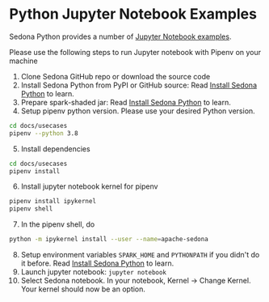 <!--
 Licensed to the Apache Software Foundation (ASF) under one
 or more contributor license agreements.  See the NOTICE file
 distributed with this work for additional information
 regarding copyright ownership.  The ASF licenses this file
 to you under the Apache License, Version 2.0 (the
 "License"); you may not use this file except in compliance
 with the License.  You may obtain a copy of the License at

   http://www.apache.org/licenses/LICENSE-2.0

 Unless required by applicable law or agreed to in writing,
 software distributed under the License is distributed on an
 "AS IS" BASIS, WITHOUT WARRANTIES OR CONDITIONS OF ANY
 KIND, either express or implied.  See the License for the
 specific language governing permissions and limitations
 under the License.
 -->

# Python Jupyter Notebook Examples

Sedona Python provides a number of [Jupyter Notebook examples](https://github.com/apache/sedona/blob/master/docs/usecases/).

Please use the following steps to run Jupyter notebook with Pipenv on your machine

1. Clone Sedona GitHub repo or download the source code
2. Install Sedona Python from PyPI or GitHub source: Read [Install Sedona Python](../setup/install-python.md#install-sedona) to learn.
3. Prepare spark-shaded jar: Read [Install Sedona Python](../setup/install-python.md#prepare-sedona-spark-jar) to learn.
4. Setup pipenv python version. Please use your desired Python version.

```bash
cd docs/usecases
pipenv --python 3.8
```

5. Install dependencies

```bash
cd docs/usecases
pipenv install
```

6. Install jupyter notebook kernel for pipenv

```bash
pipenv install ipykernel
pipenv shell
```

7. In the pipenv shell, do

```bash
python -m ipykernel install --user --name=apache-sedona
```

8. Setup environment variables `SPARK_HOME` and `PYTHONPATH` if you didn't do it before. Read [Install Sedona Python](../setup/install-python.md/#setup-environment-variables) to learn.
9. Launch jupyter notebook: `jupyter notebook`
10. Select Sedona notebook. In your notebook, Kernel -> Change Kernel. Your kernel should now be an option.
